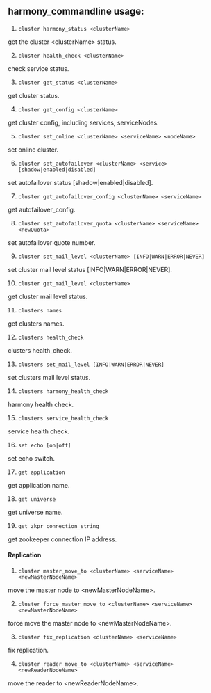 ## harmony_commandline usage:

1. ```cluster harmony_status <clusterName>```

get the cluster \<clusterName\> status.

2. ```cluster health_check <clusterName>```

check service status.

3. ```cluster get_status <clusterName>```

get cluster status.

4. ```cluster get_config <clusterName>```

get cluster config, including services, serviceNodes.

5. ```cluster set_online <clusterName> <serviceName> <nodeName>```

set online cluster.

6. ```cluster set_autofailover <clusterName> <service> [shadow|enabled|disabled]```

set autofailover status [shadow|enabled|disabled].

7. ```cluster get_autofailover_config <clusterName> <serviceName>```

get autofailover_config.

8. ```cluster set_autofailover_quota <clusterName> <serviceName> <newQuota>```

set autofailover quote number.

9. ```cluster set_mail_level <clusterName> [INFO|WARN|ERROR|NEVER]```

set cluster mail level status [INFO|WARN|ERROR|NEVER].

10. ```cluster get_mail_level <clusterName>```

get cluster mail level status.

11. ```clusters names```

get clusters names.

12. ```clusters health_check```

clusters health_check.

13. ```clusters set_mail_level [INFO|WARN|ERROR|NEVER]```

set clusters mail level status.

14. ```clusters harmony_health_check```

harmony health check.

15. ```clusters service_health_check```

service health check.

16. ```set echo [on|off]```

set echo switch.

17. ```get application```

get application name.

18. ```get universe```

get universe name.

19. ```get zkpr connection_string```

get zookeeper connection IP address.

#### Replication

1. ```cluster master_move_to <clusterName> <serviceName> <newMasterNodeName>```

move the master node to \<newMasterNodeName\>.

2. ```cluster force_master_move_to <clusterName> <serviceName> <newMasterNodeName>```

force move the master node to \<newMasterNodeName\>.

3. ```cluster fix_replication <clusterName> <serviceName>```

fix replication.

4. ```cluster reader_move_to <clusterName> <serviceName> <newReaderNodeName>```

move the reader to \<newReaderNodeName\>.